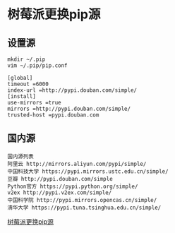 # 树莓派更换pip源

## 设置源

```shell
mkdir ~/.pip
vim ~/.pip/pip.conf
```

```shell
[global]
timeout =6000
index-url =http://pypi.douban.com/simple/
[install]
use-mirrors =true
mirrors =http://pypi.douban.com/simple/
trusted-host =pypi.douban.com
```

## 国内源

```shell
国内源列表
阿里云 http://mirrors.aliyun.com/pypi/simple/
中国科技大学 https://pypi.mirrors.ustc.edu.cn/simple/
豆瓣 http://pypi.douban.com/simple
Python官方 https://pypi.python.org/simple/
v2ex http://pypi.v2ex.com/simple/
中国科学院 http://pypi.mirrors.opencas.cn/simple/
清华大学 https://pypi.tuna.tsinghua.edu.cn/simple/
```

[树莓派更换pip源](https://blog.csdn.net/qq_40584960/article/details/86080904)
